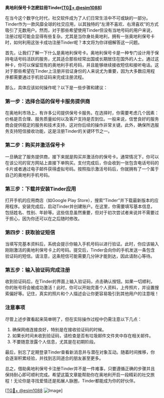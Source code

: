 **奥地利保号卡怎麽註冊Tinder[[TG💪+ @esim1088](https://t.me/s/esim1088)]**

在当今这个数字化时代，社交软件成为了人们日常生活中不可或缺的一部分。Tinder作为一款风靡全球的社交应用，以其独特的“左滑不喜欢、右滑喜欢”的方式吸引了无数用户。然而，对于那些希望使用Tinder但没有当地号码的用户来说，注册过程可能会显得有些复杂。尤其是当你身处奥地利，拥有一张奥地利保号卡时，如何利用这张卡成功注册Tinder呢？本文将为你详细解答这一问题。

首先，让我们了解一下什么是奥地利保号卡。奥地利保号卡是一种专门设计用于保持电话号码活跃的服务，尤其适合那些经常出国或长期居住在国外的人士。通过这种卡，你可以保留现有的奥地利手机号码，并且能够继续接收短信和接听电话。这对于那些希望在Tinder上注册并验证身份的人来说尤为重要，因为大多数应用程序都需要通过手机验证码来完成注册流程。

那么，具体应该如何操作呢？以下是一些步骤和建议：

### 第一步：选择合适的保号卡服务提供商

在奥地利市场上，有许多公司提供保号卡服务。在选择时，你需要考虑几个因素：价格是否合理、服务质量如何以及客户支持是否到位。一般来说，信誉良好的服务商会提供稳定的服务和技术支持，这对你后续的操作非常关键。此外，确保所选服务支持短信接收功能，这是注册Tinder的关键环节之一。

### 第二步：购买并激活保号卡

一旦确定了服务提供商，接下来就是购买并激活你的保号卡。通常情况下，你可以在该公司的官方网站上直接下单购买。支付完成后，你会收到一张包含电话号码的卡片或者通过电子邮件获得虚拟号码。按照指示激活号码后，你就拥有了一个属于自己的奥地利手机号码。

### 第三步：下载并安装Tinder应用

打开手机的应用商店（如Google Play Store），搜索“Tinder”并下载最新版本的应用程序。安装完成后，启动Tinder并创建账户。在这里，你需要填写基本信息，包括姓名、性别、年龄等。这些信息虽然重要，但对于初次尝试者来说并不需要过于担心，因为你还可以在之后随时修改。

### 第四步：获取验证短信

当填写完基本资料后，系统会提示你输入手机号码以进行验证。此时，你应该输入刚刚激活的奥地利保号卡上的号码。提交后，Tinder会向你的手机发送一条包含验证码的短信。请注意，这条短信可能需要几分钟才能到达，因此请耐心等待。

### 第五步：输入验证码完成注册

收到验证码后，在Tinder的界面上输入验证码，点击确认按钮。如果一切顺利，你的账号将会被成功激活！此时，你可以开始完善个人资料，上传照片，并设置搜索偏好等。记住，真实的照片和个人描述会让你更容易吸引到其他用户的注意哦！

### 注意事项

尽管上述步骤看起来简单明了，但在实际操作过程中仍需注意以下几点：
1. 确保网络连接良好，特别是在接收验证码的时候。
2. 如果长时间未收到验证码，请检查是否有垃圾邮件文件夹中存在相关邮件。
3. 不要随意泄露个人信息，尤其是在初期阶段。

最后，别忘了定期登录Tinder查看新消息并与潜在对象互动。随着时间推移，你会逐渐积累经验，并找到志同道合的朋友甚至更多。

总之，借助奥地利保号卡注册Tinder并不是一件难事，只要遵循正确的步骤并且保持耐心即可顺利完成。希望这篇文章能帮助你在奥地利开启一段精彩的社交旅程！无论你是寻找爱情还是拓展人脉圈，Tinder都能成为你的好伙伴。

[[TG💪+ @esim1088](https://t.me/s/esim1088) ![Image](https://i.postimg.cc/4NQfJmqS/Snipaste-2025-05-13-00-14-12.png)]